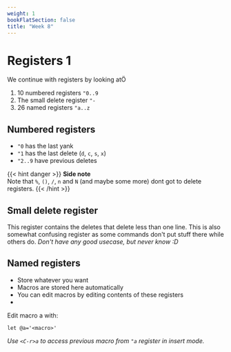 ```yaml
---
weight: 1
bookFlatSection: false
title: "Week 8"
---
```


# Registers 1
We continue with registers by looking atÖ
1. 10 numbered registers `"0..9`
2. The small delete register `"-`
3. 26 named registers `"a..z`


## Numbered registers
- `"0` has the last yank
- `"1` has the last delete (`d`, `c`, `s`, `x`)
- `"2..9` have previous deletes


{{< hint danger >}}
**Side note**  
Note that `%`, `()`, `/`, `n` and `N` (and maybe some more) dont got to delete registers.
{{< /hint >}}

## Small delete register
This register contains the deletes that delete less than one line.
This is also somewhat confusing register as some commands don't put stuff there while others do.
_Don't have any good usecase, but never know :D_

## Named registers
- Store whatever you want
- Macros are stored here automatically
- You can edit macros by editing contents of these registers
- 

Edit macro a with:
```vim
let @a='<macro>'
```
_Use `<C-r>a` to access previous macro from `"a` register in insert mode._
